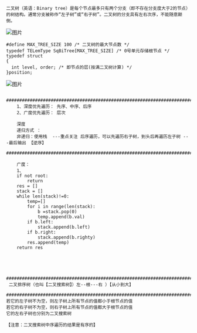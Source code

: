     二叉树（英语：Binary tree）是每个节点最多只有两个分支（即不存在分支度大于2的节点）的树结构。通常分支被称作“左子树”或“右子树”。二叉树的分支具有左右次序，不能随意颠倒。
    
![图片](https://user-images.githubusercontent.com/38878365/184310716-8b2ff209-9983-4c5f-8e88-46df4c3f94a9.png)

    #define MAX_TREE_SIZE 100 /* 二叉树的最大节点数 */
    typedef TELemType SqBiTree[MAX_TREE_SIZE] /* 0号单元存储根节点 */
    typedef struct
    {
      int level, order; /* 即节点的层(按满二叉树计算) */
    }position;

![图片](https://user-images.githubusercontent.com/38878365/184310902-86d3f4b1-7a09-40ae-8cbf-2839fb0e0266.png)

        ########################################################################################
        1、深度优先遍历： 先序、中序、后序
        2、广度优先遍历： 层次
        
        深度
        递归方式 ：
        非递归：使用栈  ---重点关注 后序遍历，可以先遍历右子树，到头后再遍历左子树 ---最后输出 【逆序】
        ########################################################################################
        
        广度：
        1、
        if not root:
            return
        res = []
        stack = []
        while len(stack)!=0:
            temp=[]
            for i in range(len(stack):
                b =stack.pop(0)
                temp.append(b.val)
            if b.left:
                stack.append(b.left)
            if b.right:
                stack.append(b.righty)
            res.append(temp)
        return res
          
     
     
     
     ########################################################################################
     二叉排序树（也叫【二叉搜索树】）左--根---右 ）【从小到大】
     ########################################################################################
    若它的左子树不为空，则左子树上所有节点的值都小于根节点的值
    若它的右子树不为空，则右子树上所有节点的值都大于根节点的值
    它的左右子树也分别为二叉搜索树

    【注意：二叉搜索树中序遍历的结果是有序的】
     
     
     
     
     
     
               
